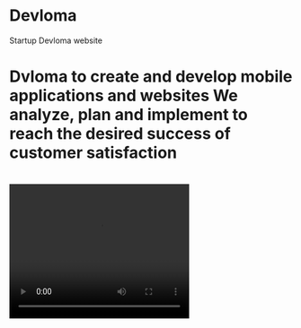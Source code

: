 # Devloma
Startup Devloma website
<h1>Dvloma to create and develop mobile applications and websites
We analyze, plan and implement to reach the desired success of customer satisfaction<h1>

<video width="320" height="240" autoplay loop="-1">
  <source src="https://www.instagram.com/reel/Cii1aKAKz0Q/?utm_source=ig_web_copy_link" type="video/mp4">
  Your browser does not support the video tag.
</video>
